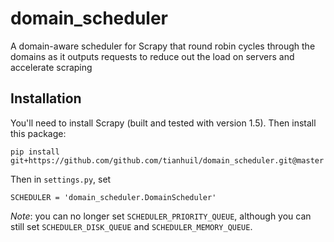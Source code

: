 # domain_scheduler
A domain-aware scheduler for Scrapy that round robin cycles through the domains as it outputs requests to reduce out the load on servers and accelerate scraping

## Installation
You'll need to install Scrapy (built and tested with version 1.5).  Then install this package:
```
pip install git+https://github.com/github.com/tianhuil/domain_scheduler.git@master
```

Then in `settings.py`, set
```
SCHEDULER = 'domain_scheduler.DomainScheduler'
```

*Note*: you can no longer set `SCHEDULER_PRIORITY_QUEUE`, although you can still set `SCHEDULER_DISK_QUEUE` and `SCHEDULER_MEMORY_QUEUE`.
